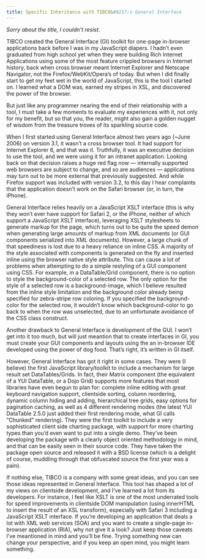 ```yaml
---
title: Specific Inheritance with TIBCO&#8217;s General Interface
---
```


*Sorry about the title, I couldn’t resist.*

TIBCO created the General Interface (GI) toolkit for one-page in-browser applications back before I was in my JavaScript diapers. I hadn’t even graduated from high school yet when they were building Rich Internet Applications using some of the most feature crippled browsers in Internet history, back when cross browser meant Internet Explorer and Netscape Navigator, not the Firefox/WebKit/Opera’s of today. But when I did finally start to get my feet wet in the world of JavaScript, this is the tool I started on. I learned what a DOM was, earned my stripes in XSL, and discovered the power of the browser.

But just like any programmer nearing the end of their relationship with a tool, I must take a few moments to evaluate my experiences with it, not only for my benefit, but so that you, the reader, might also gain a golden nugget of wisdom from the treasure troves of its sparkling source code.

When I first started using General Interface almost two years ago (~June 2006) on version 3.1, it wasn’t a cross browser tool. It had support for Internet Explorer 6, and that was it. Truthfully, it was an executive decision to use the tool, and we were using it for an intranet application. Looking back on that decision raises a huge red flag now — internally supported web browsers are subject to change, and so are audiences — applications may turn out to be more external that previously suggested. And while Firefox support was included with version 3.2, to this day I hear complaints that the application doesn’t work on the Safari browser (or, in turn, the iPhone).

General Interface relies heavily on a JavaScript XSLT interface (this is why they won’t ever have support for Safari 2, or the iPhone, neither of which support a JavaScript XSLT interface), leveraging XSLT stylesheets to generate markup for the page, which turns out to be quite the speed demon when generating large amounts of markup from XML documents (or GUI components serialized into XML documents). However, a large chunk of that speediness is lost due to a heavy reliance on inline CSS. A majority of the style associated with components is generated on the fly and inserted inline using the browser native style attribute. This can cause a lot of problems when attempting to do a simple restyling of a GUI component using CSS. For example, in a DataTable/Grid component, there is no option to style the background-color of a selected row. The only option for the style of a selected row is a background-image, which I believe resulted from the inline style limitation and the background color already being specified for zebra-stripe row coloring. If you specified the background-color for the selected row, it wouldn’t know which background-color to go back to when the row was unselected, due to an unfortunate avoidance of the CSS class construct.

Another drawback to General Interface is development of the GUI. I won’t get into it too much, but will just meantion that to create interfaces in GI, you must create your GUI components and layouts using the an in-browser IDE developed using the power of dog food. That’s right, it’s written in GI itself.

However, General Interface has got it right in some cases. They were (I believe) the first JavaScript library/toolkit to include a mechanism for large result set DataTables/Grids. In fact, their Matrix component (the equivalent of a YUI DataTable, or a Dojo Grid) supports more features that most libraries have even begun to plan for: complete inline editing with great keyboard navigation support, clientside sorting, column reordering, dynamic column hiding and adding, hierarchical tree grids, easy options for pagination caching, as well as 4 different rendering modes (the latest YUI DataTable 2.5.0 just added their first rendering mode, what GI calls “Chunked” rendering). They were the first toolkit to include a very sophisticated client side charting package, with support for more charting types than you’d even want to put into a single demo. They’ve been developing the package with a clearly object oriented methodology in mind, and that can be easily seen in their source code. They have taken the package open source and released it with a BSD license (which is a delight of course, muddling through that obfuscated source the first year was a pain).

If nothing else, TIBCO is a company with some great ideas, and you can see those ideas represented in General Interface. This tool has shaped a lot of my views on clientside development, and I’ve learned a lot from its developers. For instance, I feel like XSLT is one of the most underrated tools for speed improvements in clientside DOM manipulation (using innerHTML to insert the result of an XSL transform), especially with Safari 3 including a JavaScript XSLT interface. If you’re developing an application that deals a lot with XML web services (SOA) and you want to create a single-page in-browser application (RIA), why not give it a look? Just keep those caveats I’ve meantioned in mind and you’ll be fine. Trying something new can change your perspective, and if you keep an open mind, you might learn something.
